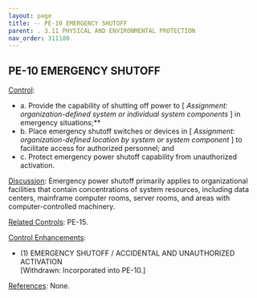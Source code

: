 ```yaml
---
layout: page
title: -- PE-10 EMERGENCY SHUTOFF 
parent: . 3.11 PHYSICAL AND ENVIRONMENTAL PROTECTION 
nav_order: 311100 
---
```


## PE-10 EMERGENCY SHUTOFF

<ins>Control</ins>:
* a. Provide the capability of shutting off power to [ _Assignment: organization-defined system or individual system components_ ] in emergency situations;**
* b. Place emergency shutoff switches or devices in [ _Assignment: organization-defined location by system or system component_ ] to facilitate access for authorized personnel; and
* c. Protect emergency power shutoff capability from unauthorized activation.

<ins>Discussion</ins>: Emergency power shutoff primarily applies to organizational facilities that contain concentrations of system resources, including data centers, mainframe computer rooms, server rooms, and areas with computer-controlled machinery.

<ins>Related Controls</ins>: PE-15.

<ins>Control Enhancements</ins>:

* (1) EMERGENCY SHUTOFF / ACCIDENTAL AND UNAUTHORIZED ACTIVATION<br>
[Withdrawn: Incorporated into PE-10.]

<ins>References</ins>: None.
